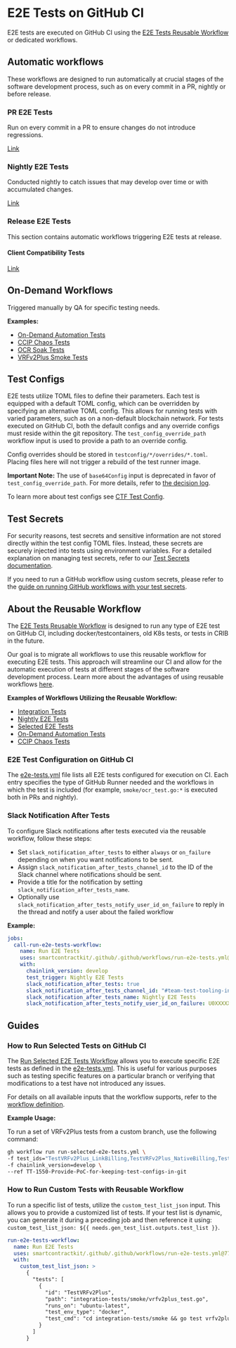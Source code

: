 # E2E Tests on GitHub CI

E2E tests are executed on GitHub CI using the [E2E Tests Reusable Workflow](#about-the-reusable-workflow) or dedicated workflows.

## Automatic workflows

These workflows are designed to run automatically at crucial stages of the software development process, such as on every commit in a PR, nightly or before release.

### PR E2E Tests

Run on every commit in a PR to ensure changes do not introduce regressions.

[Link](https://github.com/smartcontractkit/chainlink/blob/develop/.github/workflows/integration-tests.yml)

### Nightly E2E Tests

Conducted nightly to catch issues that may develop over time or with accumulated changes.

[Link](https://github.com/smartcontractkit/chainlink/blob/develop/.github/workflows/run-nightly-e2e-tests.yml)

### Release E2E Tests

This section contains automatic workflows triggering E2E tests at release.

#### Client Compatibility Tests

[Link](https://github.com/smartcontractkit/chainlink/actions/workflows/client-compatibility-tests.yml)

## On-Demand Workflows

Triggered manually by QA for specific testing needs.

**Examples:**

- [On-Demand Automation Tests](https://github.com/smartcontractkit/chainlink/actions/workflows/automation-ondemand-tests.yml)
- [CCIP Chaos Tests](https://github.com/smartcontractkit/chainlink/actions/workflows/ccip-chaos-tests.yml)
- [OCR Soak Tests](https://github.com/smartcontractkit/chainlink/actions/workflows/on-demand-ocr-soak-test.yml)
- [VRFv2Plus Smoke Tests](https://github.com/smartcontractkit/chainlink/actions/workflows/on-demand-vrfv2plus-smoke-tests.yml)

## Test Configs

E2E tests utilize TOML files to define their parameters. Each test is equipped with a default TOML config, which can be overridden by specifying an alternative TOML config. This allows for running tests with varied parameters, such as on a non-default blockchain network. For tests executed on GitHub CI, both the default configs and any override configs must reside within the git repository. The `test_config_override_path` workflow input is used to provide a path to an override config.

Config overrides should be stored in `testconfig/*/overrides/*.toml`. Placing files here will not trigger a rebuild of the test runner image.

**Important Note:** The use of `base64Config` input is deprecated in favor of `test_config_override_path`. For more details, refer to [the decision log](https://smartcontract-it.atlassian.net/wiki/spaces/TT/pages/927596563/Storing+All+Test+Configs+In+Git).

To learn more about test configs see [CTF Test Config](https://github.com/smartcontractkit/chainlink-testing-framework/blob/main/lib/config/README.md).

## Test Secrets

For security reasons, test secrets and sensitive information are not stored directly within the test config TOML files. Instead, these secrets are securely injected into tests using environment variables. For a detailed explanation on managing test secrets, refer to our [Test Secrets documentation](https://github.com/smartcontractkit/chainlink-testing-framework/blob/main/lib/config/README.md#test-secrets).

If you need to run a GitHub workflow using custom secrets, please refer to the [guide on running GitHub workflows with your test secrets](https://github.com/smartcontractkit/chainlink-testing-framework/blob/main/lib/config/README.md#run-github-workflow-with-your-test-secrets).

## About the Reusable Workflow

The [E2E Tests Reusable Workflow](https://github.com/smartcontractkit/chainlink/blob/develop/.github/workflows/run-e2e-tests-reusable-workflow.yml) is designed to run any type of E2E test on GitHub CI, including docker/testcontainers, old K8s tests, or tests in CRIB in the future.

Our goal is to migrate all workflows to use this reusable workflow for executing E2E tests. This approach will streamline our CI and allow for the automatic execution of tests at different stages of the software development process. Learn more about the advantages of using reusable workflows [here](https://smartcontract-it.atlassian.net/wiki/spaces/TT/pages/815497220/CI+Workflows+for+E2E+Tests).

**Examples of Workflows Utilizing the Reusable Workflow:**

- [Integration Tests](https://github.com/smartcontractkit/chainlink/blob/develop/.github/workflows/integration-tests.yml)
- [Nightly E2E Tests](https://github.com/smartcontractkit/chainlink/blob/develop/.github/workflows/run-nightly-e2e-tests.yml)
- [Selected E2E Tests](https://github.com/smartcontractkit/chainlink/blob/develop/.github/workflows/run-selected-e2e-tests.yml)
- [On-Demand Automation Tests](https://github.com/smartcontractkit/chainlink/blob/develop/.github/workflows/automation-ondemand-tests.yml)
- [CCIP Chaos Tests](https://github.com/smartcontractkit/chainlink/blob/develop/.github/workflows/ccip-chaos-tests.yml)

### E2E Test Configuration on GitHub CI

The [e2e-tests.yml](https://github.com/smartcontractkit/chainlink/blob/develop/.github/e2e-tests.yml) file lists all E2E tests configured for execution on CI. Each entry specifies the type of GitHub Runner needed and the workflows in which the test is included (for example, `smoke/ocr_test.go:*` is executed both in PRs and nightly).

### Slack Notification After Tests

To configure Slack notifications after tests executed via the reusable workflow, follow these steps:

- Set `slack_notification_after_tests` to either `always` or `on_failure` depending on when you want notifications to be sent.
- Assign `slack_notification_after_tests_channel_id` to the ID of the Slack channel where notifications should be sent.
- Provide a title for the notification by setting `slack_notification_after_tests_name`.
- Optionally use `slack_notification_after_tests_notify_user_id_on_failure` to reply in the thread and notify a user about the failed workflow

**Example:**

```yml
jobs:
  call-run-e2e-tests-workflow:
    name: Run E2E Tests
    uses: smartcontractkit/.github/.github/workflows/run-e2e-tests.yml@7745376273801ae65eff91ee096b3f5f465b37bc
    with:
      chainlink_version: develop
      test_trigger: Nightly E2E Tests
      slack_notification_after_tests: true
      slack_notification_after_tests_channel_id: "#team-test-tooling-internal"
      slack_notification_after_tests_name: Nightly E2E Tests
      slack_notification_after_tests_notify_user_id_on_failure: U0XXXXXXX
```

## Guides

### How to Run Selected Tests on GitHub CI

The [Run Selected E2E Tests Workflow](https://github.com/smartcontractkit/chainlink/actions/workflows/run-selected-e2e-tests.yml) allows you to execute specific E2E tests as defined in the [e2e-tests.yml](https://github.com/smartcontractkit/chainlink/blob/develop/.github/e2e-tests.yml). This is useful for various purposes such as testing specific features on a particular branch or verifying that modifications to a test have not introduced any issues.

For details on all available inputs that the workflow supports, refer to the [workflow definition](https://github.com/smartcontractkit/chainlink/actions/workflows/run-selected-e2e-tests.yml).

**Example Usage:**

To run a set of VRFv2Plus tests from a custom branch, use the following command:

```bash
gh workflow run run-selected-e2e-tests.yml \
-f test_ids="TestVRFv2Plus_LinkBilling,TestVRFv2Plus_NativeBilling,TestVRFv2Plus_DirectFunding,TestVRFV2PlusWithBHS" \
-f chainlink_version=develop \
--ref TT-1550-Provide-PoC-for-keeping-test-configs-in-git
```

### How to Run Custom Tests with Reusable Workflow

To run a specific list of tests, utilize the `custom_test_list_json` input. This allows you to provide a customized list of tests. If your test list is dynamic, you can generate it during a preceding job and then reference it using:  `custom_test_list_json: ${{ needs.gen_test_list.outputs.test_list }}`.  

```yml
run-e2e-tests-workflow:
  name: Run E2E Tests
  uses: smartcontractkit/.github/.github/workflows/run-e2e-tests.yml@7745376273801ae65eff91ee096b3f5f465b37bc
  with:
    custom_test_list_json: >
      {
        "tests": [
          {
            "id": "TestVRFv2Plus",
            "path": "integration-tests/smoke/vrfv2plus_test.go",
            "runs_on": "ubuntu-latest",
            "test_env_type": "docker",
            "test_cmd": "cd integration-tests/smoke && go test vrfv2plus_test.go"
          }
        ]
      }              
```